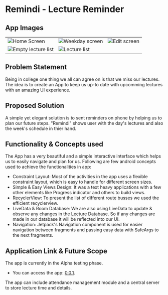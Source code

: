 # Remindi - Lecture Reminder

## App Images
<table>
  <tr>
    <td><img src="https://user-images.githubusercontent.com/50910066/148781499-a54e28c5-ffa0-40a0-b2b8-23c4e61effee.jpeg" alt="Home Screen"></td>
    <td><img src="https://user-images.githubusercontent.com/50910066/148782774-ff3a23d9-c78c-43ca-901d-e03189ee6b8b.jpeg" alt="Weekday screen"></td>
    <td><img src="https://user-images.githubusercontent.com/50910066/148785786-7ad96ebf-8e4a-45e8-8a38-6afb730ea5c7.jpeg" alt="Edit screen"></td>
  </tr>
  <tr>
    <td><img src="https://user-images.githubusercontent.com/50910066/148786547-bdf5bf65-d0e9-4f95-9222-feb5685db7e6.jpeg" alt="Empty lecture list"></td>
    <td><img src="https://user-images.githubusercontent.com/50910066/148786890-1a8b226f-b926-4e91-94e0-10a02a449733.jpeg" alt="Lecture list"></td>
  </tr>
</table>

## Problem Statement

Being in college one thing we all can agree on is that we miss our lectures. The idea is to create an App to keep us up-to date with upcomming lectures with an amazing UI experience.

## Proposed Solution

A simple yet elegant solution is to sent reminders on phone by helping us to plan our future steps.
"Remindi" shows user with the day's lectures and also the week's schedule in thier hand.
    	  	
## Functionality & Concepts used

The App has a very beautiful and a simple interactive interface which helps us to easily navigate and plan for us. Following are few android concepts used to achieve the functionalities in app: 
- Constraint Layout: Most of the activities in the app uses a flexible constraint layout, which is easy to handle for different screen sizes.
- Simple & Easy Views Design: It was a text heavy applications with a few other elements like Progress indicator and others to build views.
- RecyclerView: To present the list of different route busses we used the efficient recyclerview.
- LiveData & Room Database: We are also using LiveData to update & observe any changes in the Lecture Database. So if any changes are made in our database it will be reflected into our UI.
- Navigation: Jetpack's Navigation component is used for easier navigation between fragments and passing easy data with SafeArgs to the next fragments.

## Application Link & Future Scope

The app is currently in the Alpha testing phase. 

- You can access the app: [0.0.1](https://github.com/dsctsec/ASJ_2021/releases/tag/0.0.1).

The app can include attendance management module and a central server to store lecture time and details.
